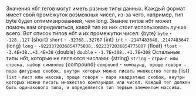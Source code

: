 Значения нбт тегов могут иметь разные типы данных. Каждый формат имеет свой промежуток возможных чисел, из-за чего, например, тип byte будет оптимизированней, чем long. Знание типов нбт может помочь вам определиться, какой тип из них стоит использовать лучше всего. Вот список типов нбт и их промежутки чисел:
{byte} `byte` - `-128..127`
{short} `short` - `-32768..32767`
{int} `int` - `-2147483648..2147483647`
{long} `long` - `-9223372036854775808..9223372036854775807`
{float} `float` - `-3.4E+38..+3.4E+38`
{double} `double` - `-1.7E+308..+1.7E+308`
Остальные типы нбт, которые не являются числами:
{string} `string` - `стринг или строка, набор символов`
{compound} `compound` - `компаунд, проще говоря - пара фигурных скобок, внутри которых можно писать множество тегов`
{list} `list` - `лист или массив, проще говоря - пара квадратных скобок, внутри которых можно писать множество компаундов или чисел. Каждый тег должен быть одинакового типа, и определяется тип первым элементом массива.`